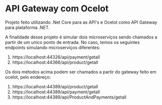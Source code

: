 # API Gateway com Ocelot
Projeto feito utilizando .Net Core para as API's e Ocelot como API Gateway para plataforma .NET.

A finalidade desse projeto é simular dois microserviços sendo chamados a partir de um unico ponto de entrada.
No caso, temos os seguintes endpoints simulando microserviços diferentes:

1. https://localhost:44326/api/payment/getall
2. https://localhost:44366/api/product/getall

Os dois métodos acima podem ser chamados a partir do gateway feito em ocelot, pelo endereço:

1. https://localhost:44389/api/product/getall
2. https://localhost:44389/api/payment/getall
3. https://localhost:44389/api/ProductAndPayments/getall
